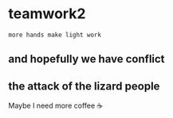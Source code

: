 # teamwork2 

`more hands make light work`

## and hopefully we have conflict



## the attack of the lizard people ##

Maybe I need more coffee :coffee:

